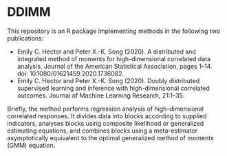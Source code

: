 # DDIMM

This repository is an R package implementing methods in the following two publications:
- Emily C. Hector and Peter X.-K. Song (2020). A distributed and integrated method of moments for high-dimensional correlated data analysis. 
Journal of the American Statistical Association, pages 1–14. doi: 10.1080/01621459.2020.1736082.
- Emily C. Hector and Peter X.-K. Song (2020). Doubly distributed supervised learning and inference with high-dimensional correlated outcomes. 
Journal of Machine Learning Research, 21:1–35.

Briefly, the method performs regression analysis of high-dimensional correlated responses. It divides data into blocks according to supplied indicators, 
analyses blocks using composite likelihood or generalized estimating equations, and combines blocks using a meta-estimator asymptotically equivalent to 
the optimal generalized method of moments (GMM) equation.

